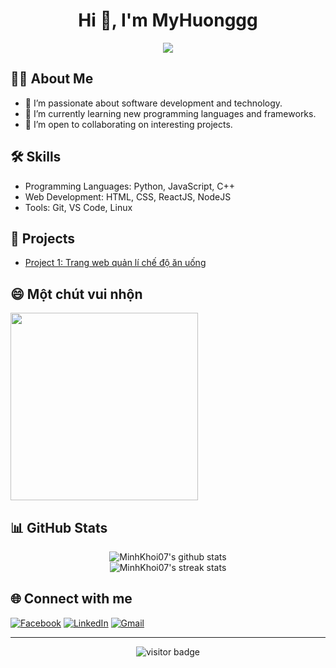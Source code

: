 <h1 align="center">Hi 👋, I'm MyHuonggg</h1>
<p align="center">
  <img src="https://readme-typing-svg.herokuapp.com/?lines=Welcome+to+my+GitHub+profile!;I+love+coding!;Let's+connect+and+collaborate!" />
</p>

## 👨‍💻 About Me
- 🔭 I’m passionate about software development and technology.
- 🌱 I’m currently learning new programming languages and frameworks.
- 🤝 I’m open to collaborating on interesting projects.

## 🛠️ Skills
- Programming Languages: Python, JavaScript, C++
- Web Development: HTML, CSS, ReactJS, NodeJS
- Tools: Git, VS Code, Linux

## 🚀 Projects
- [Project 1: Trang web quản lí chế độ ăn uống](https://github.com/MinhKhoi07/CongNghePhanMem-DA22TTD)

## 😄 Một chút vui nhộn

<img src="https://media2.giphy.com/media/v1.Y2lkPTc5MGI3NjExamNueGo4Z2gzeTRkMHh3OGlqM2lyeHAwZDkzam53dm9mM3JmZXZqNiZlcD12MV9pbnRlcm5hbF9naWZfYnlfaWQmY3Q9Zw/3ZZ83kDM4H1vNWTaFT/giphy.gif" width="300"/>

## 📊 GitHub Stats

<p align="center">
  <img src="https://github-readme-stats.vercel.app/api?username=MinhKhoi07&show_icons=true&theme=radical" alt="MinhKhoi07's github stats" />
  <br>
  <img src="https://github-readme-streak-stats.herokuapp.com/?user=MinhKhoi07&theme=radical" alt="MinhKhoi07's streak stats" />
</p>

## 🌐 Connect with me
[![Facebook](https://img.shields.io/badge/Facebook-1877F2?style=for-the-badge&logo=facebook&logoColor=white)](https://www.facebook.com/myy.huong.430072?locale=vi_VN)
[![LinkedIn](https://img.shields.io/badge/LinkedIn-0A66C2?style=for-the-badge&logo=linkedin&logoColor=white)](https://linkedin.com/)
[![Gmail](https://img.shields.io/badge/Gmail-D14836?style=for-the-badge&logo=gmail&logoColor=white)](mailto:chauthimyhuong15@gmail.com)

---

<p align="center">
  <img src="https://visitor-badge.laobi.icu/badge?page_id=MinhKhoi07" alt="visitor badge"/>
</p>
